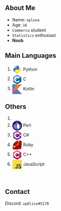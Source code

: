 ## About Me
- Name: `xpluna`
- Age: `16`
- `Commerce` student
- `Statistics` enthusiast
- **Noob**

## Main Languages
<div>
    <ol>
    <li>
      <img align="center" height="32em" width="32em" src="https://raw.githubusercontent.com/devicons/devicon/master/icons/python/python-original.svg"> Python
    </li>
    <li>
      <img align="center" height="32em" width="32em" src="https://raw.githubusercontent.com/devicons/devicon/master/icons/c/c-original.svg"> C
    </li>
    <li>
      <img align="center" height="32em" width="32em" src="https://raw.githubusercontent.com/devicons/devicon/master/icons/kotlin/kotlin-original.svg"> Kotlin
    </li>
    </ol>
</div>

## Others
<div>
    <ol>
    <li>
    <li>
      <img align="center" height="32em" width="32em" src="https://raw.githubusercontent.com/devicons/devicon/master/icons/perl/perl-original.svg"> Perl
    </li>
    <li>
      <img align="center" height="32em" width="32em" src="https://raw.githubusercontent.com/devicons/devicon/master/icons/csharp/csharp-original.svg"> C#
    </li>
    <li>
      <img align="center" height="32em" width="32em" src="https://raw.githubusercontent.com/devicons/devicon/master/icons/ruby/ruby-original.svg"> Ruby
    </li>
    <li>
      <img align="center" height="32em" width="32em" src="https://raw.githubusercontent.com/devicons/devicon/master/icons/cplusplus/cplusplus-original.svg"> C++
    </li>
    <li>
      <img align="center" height="32em" width="32em" src="https://raw.githubusercontent.com/devicons/devicon/master/icons/javascript/javascript-original.svg"> JavaScript
    </li>
    </ol>
</div>

<br>

## Contact
Discord: `xpbliss#5178`
